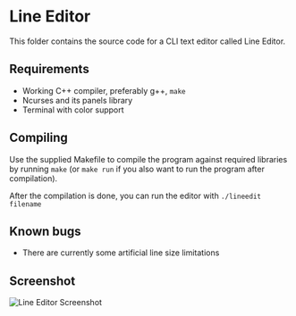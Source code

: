 # Line Editor

This folder contains the source code for a CLI text editor called
Line Editor.

## Requirements

 - Working C++ compiler, preferably g++, `make`
 - Ncurses and its panels library
 - Terminal with color support

## Compiling

Use the supplied Makefile to compile the program against required
libraries by running `make` (or `make run` if you also
want to run the program after compilation).

After the compilation is done, you can run the editor with
`./lineedit filename`

## Known bugs

 - There are currently some artificial line size limitations

## Screenshot

![Line Editor Screenshot](https://user-images.githubusercontent.com/35228139/75629682-47977200-5be4-11ea-8149-6326d38d0f81.png)
